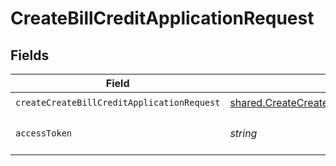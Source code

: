 # CreateBillCreditApplicationRequest


## Fields

| Field                                                                                                              | Type                                                                                                               | Required                                                                                                           | Description                                                                                                        |
| ------------------------------------------------------------------------------------------------------------------ | ------------------------------------------------------------------------------------------------------------------ | ------------------------------------------------------------------------------------------------------------------ | ------------------------------------------------------------------------------------------------------------------ |
| `createCreateBillCreditApplicationRequest`                                                                         | [shared.CreateCreateBillCreditApplicationRequest](../../models/shared/createcreatebillcreditapplicationrequest.md) | :heavy_check_mark:                                                                                                 | N/A                                                                                                                |
| `accessToken`                                                                                                      | *string*                                                                                                           | :heavy_check_mark:                                                                                                 | The access token of the connection.                                                                                |